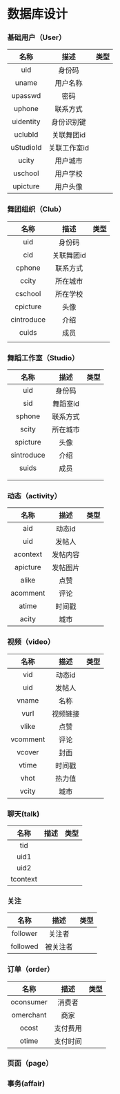 # 数据库设计

### 基础用户（User）

|   名称    |     描述     | 类型 |
| :-------: | :----------: | :--: |
|    uid    |    身份码    |      |
|   uname   |   用户名称   |      |
|  upasswd  |     密码     |      |
|  uphone   |   联系方式   |      |
| uidentity |  身份识别键  |      |
|  uclubId  |  关联舞团id  |      |
| uStudioId | 关联工作室id |      |
|   ucity   |   用户城市   |      |
|  uschool  |   用户学校   |      |
| upicture  |   用户头像   |      |



### 舞团组织（Club）

|    名称    |    描述    | 类型 |
| :--------: | :--------: | :--: |
|    uid     |   身份码   |      |
|    cid     | 关联舞团id |      |
|   cphone   |  联系方式  |      |
|   ccity    |  所在城市  |      |
|  cschool   |  所在学校  |      |
|  cpicture  |    头像    |      |
| cintroduce |    介绍    |      |
|   cuids    |    成员    |      |
|            |            |      |

### 舞蹈工作室（Studio）

|    名称    |   描述   | 类型 |
| :--------: | :------: | :--: |
|    uid     |  身份码  |      |
|    sid     | 舞蹈室id |      |
|   sphone   | 联系方式 |      |
|   scity    | 所在城市 |      |
|  spicture  |   头像   |      |
| sintroduce |   介绍   |      |
|   suids    |   成员   |      |
|            |          |      |
|            |          |      |

### 动态（activity）

|   名称   |   描述   | 类型 |
| :------: | :------: | :--: |
|   aid    |  动态id  |      |
|   uid    |  发帖人  |      |
| acontext | 发帖内容 |      |
| apicture | 发帖图片 |      |
|  alike   |   点赞   |      |
| acomment |   评论   |      |
|  atime   |  时间戳  |      |
|  acity   |   城市   |      |



### 视频（video）

|   名称   |   描述   | 类型 |
| :------: | :------: | :--: |
|   vid    |  动态id  |      |
|   uid    |  发帖人  |      |
|  vname   |   名称   |      |
|   vurl   | 视频链接 |      |
|  vlike   |   点赞   |      |
| vcomment |   评论   |      |
|  vcover  |   封面   |      |
|  vtime   |  时间戳  |      |
|   vhot   |  热力值  |      |
|  vcity   |   城市   |      |

### 聊天(talk)

|   名称   | 描述 | 类型 |
| :------: | :--: | :--: |
|   tid    |      |      |
|   uid1   |      |      |
|   uid2   |      |      |
| tcontext |      |      |



### 关注

|   名称   |   描述   | 类型 |
| :------: | :------: | :--: |
| follower |  关注者  |      |
| followed | 被关注者 |      |



### 订单（order）

|   名称    |   描述   | 类型 |
| :-------: | :------: | :--: |
| oconsumer |  消费者  |      |
| omerchant |   商家   |      |
|   ocost   | 支付费用 |      |
|   otime   | 支付时间 |      |



### 页面（page）



### 事务(affair)

